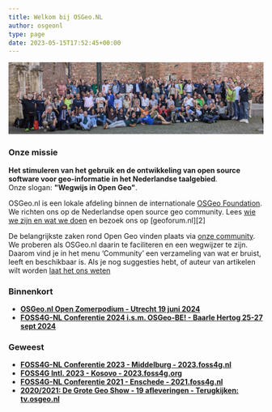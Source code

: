 ```yaml
---
title: Welkom bij OSGeo.NL
author: osgeonl
type: page
date: 2023-05-15T17:52:45+00:00
---
```


![](/photos/2023/groeps.jpg)

### Onze missie

**Het stimuleren van het gebruik en de ontwikkeling van 
open source software voor geo-informatie in het Nederlandse taalgebied**.  
Onze slogan: **"Wegwijs in Open Geo"**.

OSGeo.nl is een lokale afdeling binnen de internationale [OSGeo Foundation](https://osgeo.org). We richten ons op de Nederlandse open source geo community. Lees [wie we zijn en wat we doen](/about/) en bezoek ons op [geoforum.nl][2]  

De belangrijkste zaken rond Open Geo vinden plaats via [onze community](/about/).
We proberen als OSGeo.nl daarin te faciliteren en een wegwijzer te zijn. 
Daarom vind je in het menu &#8216;Community&#8217; een verzameling van wat er 
bruist, leeft en beschikbaar is. Als je nog suggesties hebt, 
of auteur van artikelen wilt worden [laat het ons weten][1]

### Binnenkort

* **[OSGeo.nl Open Zomerpodium - Utrecht 19 juni 2024](https://www.meetup.com/osgeonl/events/301222258/)** 
* **[FOSS4G-NL Conferentie 2024 i.s.m. OSGeo-BE! - Baarle Hertog 25-27 sept 2024](https://foss4g.nl)** 

### Geweest

* **[FOSS4G-NL Conferentie 2023 - Middelburg - 2023.foss4g.nl](https://2023.foss4g.nl)** 
* **[FOSS4G Intl. 2023 - Kosovo - 2023.foss4g.org](https://2023.foss4g.org/)** 
* **[FOSS4G-NL Conferentie 2021 - Enschede - 2021.foss4g.nl](https://2021.foss4g.nl)**
* **[2020/2021: De Grote Geo Show - 19 afleveringen - Terugkijken: tv.osgeo.nl](https://tv.osgeo.nl)**

[1]: mailto:info@osgeo.nl "info@osgeo.nl"
